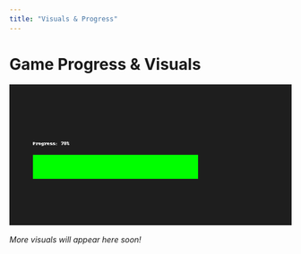 ```yaml
---
title: "Visuals & Progress"
---
```


# Game Progress & Visuals

![Progress Chart](./assets/progress-chart.png)

_More visuals will appear here soon!_
